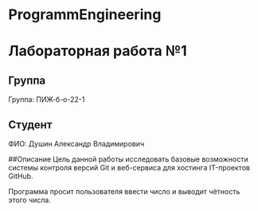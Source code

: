 # ProgrammEngineering

# Лабораторная работа №1

## Группа
Группа: ПИЖ-б-о-22-1

## Студент
ФИО: Душин Александр Владимирович

##Описание
Цель данной работы исследовать базовые возможности системы контроля версий Git и веб-сервиса для хостинга IT-проектов GitHub.

Программа просит пользователя ввести число и выводит чётность этого числа.